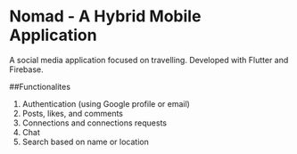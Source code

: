 # Nomad - A Hybrid Mobile Application
A social media application focused on travelling. Developed with Flutter and Firebase.

##Functionalites
1. Authentication (using Google profile or email)
2. Posts, likes, and comments
3. Connections and connections requests
4. Chat
5. Search based on name or location
